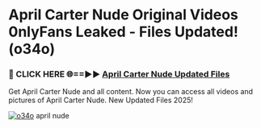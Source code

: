 # April Carter Nude Original Videos 0nlyFans Leaked - Files Updated! (o34o)

<h3>🔴 CLICK HERE 🌐==►► <a href="https://tinyurl.com/yc6ubb5a" rel="nofollow">April Carter Nude Updated Files</a></h3>

Get April Carter Nude and all content. Now you can access all videos and pictures of April Carter Nude. New Updated Files 2025!

[![o34o](https://i.imgur.com/7eu0CRL.gif)](https://tinyurl.com/yc6ubb5a)
april nude